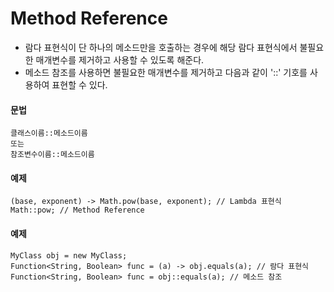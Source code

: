 # Method Reference
- 람다 표현식이 단 하나의 메소드만을 호출하는 경우에 해당 람다 표현식에서 불필요한 매개변수를 제거하고 사용할 수 있도록 해준다.
- 메소드 참조를 사용하면 불필요한 매개변수를 제거하고 다음과 같이 '::' 기호를 사용하여 표현할 수 있다.

#### 문법
```
클래스이름::메소드이름
또는
참조변수이름::메소드이름
```

#### 예제
```
(base, exponent) -> Math.pow(base, exponent); // Lambda 표현식
Math::pow; // Method Reference
```

#### 예제
```
MyClass obj = new MyClass;
Function<String, Boolean> func = (a) -> obj.equals(a); // 람다 표현식
Function<String, Boolean> func = obj::equals(a); // 메소드 참조
```
